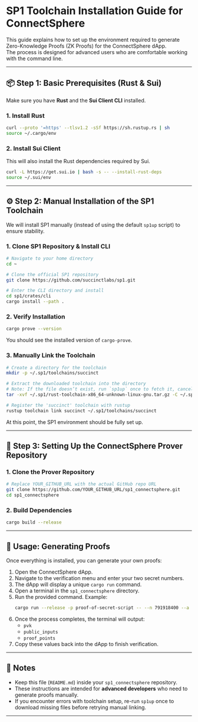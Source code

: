 # SP1 Toolchain Installation Guide for ConnectSphere

This guide explains how to set up the environment required to generate Zero-Knowledge Proofs (ZK Proofs) for the ConnectSphere dApp.  
The process is designed for advanced users who are comfortable working with the command line.

---

## 📦 Step 1: Basic Prerequisites (Rust & Sui)

Make sure you have **Rust** and the **Sui Client CLI** installed.

### 1. Install Rust
```bash
curl --proto '=https' --tlsv1.2 -sSf https://sh.rustup.rs | sh
source ~/.cargo/env
```

### 2. Install Sui Client
This will also install the Rust dependencies required by Sui.
```bash
curl -L https://get.sui.io | bash -s -- --install-rust-deps
source ~/.sui/env
```

---

## ⚙️ Step 2: Manual Installation of the SP1 Toolchain

We will install SP1 manually (instead of using the default `sp1up` script) to ensure stability.

### 1. Clone SP1 Repository & Install CLI
```bash
# Navigate to your home directory
cd ~

# Clone the official SP1 repository
git clone https://github.com/succinctlabs/sp1.git

# Enter the CLI directory and install
cd sp1/crates/cli
cargo install --path .
```

### 2. Verify Installation
```bash
cargo prove --version
```
You should see the installed version of `cargo-prove`.

### 3. Manually Link the Toolchain
```bash
# Create a directory for the toolchain
mkdir -p ~/.sp1/toolchains/succinct

# Extract the downloaded toolchain into the directory
# Note: If the file doesn’t exist, run `sp1up` once to fetch it, cancel midway, and retry.
tar -xvf ~/.sp1/rust-toolchain-x86_64-unknown-linux-gnu.tar.gz -C ~/.sp1/toolchains/succinct --strip-components=1

# Register the 'succinct' toolchain with rustup
rustup toolchain link succinct ~/.sp1/toolchains/succinct
```

At this point, the SP1 environment should be fully set up.

---

## 🔧 Step 3: Setting Up the ConnectSphere Prover Repository

### 1. Clone the Prover Repository
```bash
# Replace YOUR_GITHUB_URL with the actual GitHub repo URL
git clone https://github.com/YOUR_GITHUB_URL/sp1_connectsphere.git
cd sp1_connectsphere
```

### 2. Build Dependencies
```bash
cargo build --release
```

---

## 🚀 Usage: Generating Proofs

Once everything is installed, you can generate your own proofs:

1. Open the ConnectSphere dApp.  
2. Navigate to the verification menu and enter your two secret numbers.  
3. The dApp will display a unique `cargo run` command.  
4. Open a terminal in the `sp1_connectsphere` directory.  
5. Run the provided command. Example:
   ```bash
   cargo run --release -p proof-of-secret-script -- --n 791918400 --a 12312 --b 22312321 && cargo run --release -p proof-converter-script
   ```
6. Once the process completes, the terminal will output:
   - `pvk`
   - `public_inputs`
   - `proof_points`
7. Copy these values back into the dApp to finish verification.

---

## 📖 Notes

- Keep this file (`README.md`) inside your `sp1_connectsphere` repository.  
- These instructions are intended for **advanced developers** who need to generate proofs manually.  
- If you encounter errors with toolchain setup, re-run `sp1up` once to download missing files before retrying manual linking.  

---

